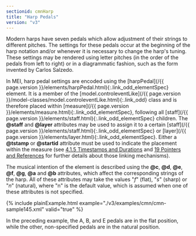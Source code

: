 ```yaml
---
sectionid: cmnHarp
title: "Harp Pedals"
version: "v3"
---
```




Modern harps have seven pedals which allow adjustment of their strings to different
pitches. The settings for these pedals occur at the beginning of the harp notation
and/or
whenever it is necessary to change the harp's tuning. These settings may be rendered
using
letter pitches (in the order of the pedals from left to right) or in a diagrammatic
fashion, such as the form invented by Carlos Salzedo.

In MEI, harp pedal settings are encoded using the [harpPedal](/{{ page.version }}/elements/harpPedal.html){:.link_odd_elementSpec}
element. It is a member of the [model.controleventLike](/{{ page.version }}/model-classes/model.controleventLike.html){:.link_odd} class
and is therefore placed within [measure](/{{ page.version }}/elements/measure.html){:.link_odd_elementSpec}, following all [staff](/{{ page.version }}/elements/staff.html){:.link_odd_elementSpec} children. The **@staff** and **@layer** attributes
may be used to assign it to a certain [staff](/{{ page.version }}/elements/staff.html){:.link_odd_elementSpec} or [layer](/{{ page.version }}/elements/layer.html){:.link_odd_elementSpec}. Either a **@tstamp** or **@startid** attribute must be used to
indicate the placement within the measure (see <a class="link_ptr" title="Timestamps and Durations" href="/{{ page.version }}/guidelines/cmn.html#cmnTstamp">4.1.5 Timestamps and Durations</a> and 
<a class="link_ptr" title="Pointers and References" href="/{{ page.version }}/guidelines/ptrRef.html">19 Pointers and References</a> for further details about those linking mechanisms).

The musical intention of the element is described using the **@c**, **@d**,
**@e**, **@f**, **@g**, **@a** and **@b** attributes,
which affect the corresponding strings of the harp. All of these attributes may take
the
values "*f*" (flat), "*s*" (sharp) or "*n*" (natural),
where "n" is the default value, which is assumed when one of these attributes is not
specified.


{% include plainExample.html example="./v3/examples/cmn/cmn-sample145.xml" valid="true" %}

In the preceding example, the A, B, and E pedals are in the flat position, while the
other, non-specified pedals are in the natural position.


